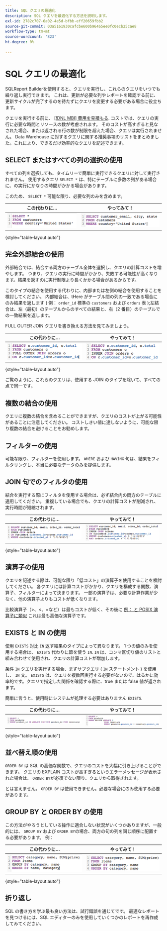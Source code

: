 ```yaml
---
title: SQL クエリの最適化
description: SQL クエリを最適化する方法を説明します。
exl-id: 2782c707-6a02-4e5d-bfbb-eff20659fbb2
source-git-commit: 03a5161930cafcbe600b96465ee0fc0ecb25cae8
workflow-type: tm+mt
source-wordcount: '823'
ht-degree: 0%

---
```


# SQL クエリの最適化

SQLReport Builderを使用すると、クエリを実行し、これらのクエリをいつでも繰り返し実行できます。 これは、更新が必要な列やレポートを確認する前に、更新サイクルが完了するのを待たずにクエリを変更する必要がある場合に役立ちます。

クエリを実行する前に、 [[!DNL MBI] 費用を見積もる](https://support.magento.com/hc/en-us/articles/360016730391). コストでは、クエリの実行に必要な時間とリソースの数が考慮されます。 そのコストが高すぎると見なされた場合、または返される行の数が制限を超えた場合、クエリは実行されません。 Data Warehouse に対するクエリに関する推奨事項のリストをまとめました。これにより、できるだけ効率的なクエリを記述できます。

## SELECT またはすべての列の選択の使用

すべての列を選択しても、タイムリーで簡単に実行できるクエリに対して実行されません。 使用するクエリ `SELECT *` は、特にテーブルに多数の列がある場合に、の実行にかなりの時間がかかる場合があります。

このため、 `SELECT *` 可能な限り、必要な列のみを含めます。

| **この代わりに…** | **やってみて！** |
|-----|-----|
| ![](../../mbi/assets/Select_all_1.png) | ![](../../mbi/assets/Select_all_2.png) |

{style=&quot;table-layout:auto&quot;}

## 完全外部結合の使用

外部結合では、結合する両方のテーブル全体を選択し、クエリの計算コストを増やします。 つまり、クエリの実行に時間がかかり、失敗する可能性が高くなります。結果を返すのに実行制限より長くかかる場合があるからです。

このタイプの結合を使用する代わりに、内部または左側の結合を使用することを検討してください。 内部結合は、tHere がテーブル間の列の一致である場合にのみ結果を返します ( 例： `order_id` 標準の `customers` および `orders` 表 );左結合は、左（最初）のテーブルからのすべての結果と、右（2 番目）のテーブルでの一致結果を返します。

FULL OUTER JOIN クエリを書き換える方法を見てみましょう。

| **この代わりに…** | **やってみて！** |
|-----|-----|
| ![](../../mbi/assets/Full_Outer_Join_1.png) | ![](../../mbi/assets/Full_Outer_Join_2.png) |

{style=&quot;table-layout:auto&quot;}

ご覧のように、これらのクエリは、使用する JOIN のタイプを除いて、すべての点で同一です。

## 複数の結合の使用

クエリに複数の結合を含めることができますが、クエリのコストが上がる可能性があることに注意してください。 コストしきい値に達しないように、可能な限り複数の結合を避けることをお勧めします。

## フィルターの使用

可能な限り、フィルターを使用します。 `WHERE` および `HAVING` 句は、結果をフィルタリングし、本当に必要なデータのみを提供します。

## JOIN 句でのフィルタの使用

結合を実行する際にフィルタを使用する場合は、必ず結合内の両方のテーブルに適用してください。 重複している場合でも、クエリの計算コストが削減され、実行時間が短縮されます。

| **この代わりに…** | **やってみて！** |
|-----|-----|
| ![](../../mbi/assets/Join_filters_1.png) | ![](../../mbi/assets/Join_filters_2.png) |

{style=&quot;table-layout:auto&quot;}

## 演算子の使用

クエリを記述する際は、可能な限り「低コスト」の演算子を使用することを検討してください。 各クエリには計算コストがかかり、クエリを構成する関数、演算子、フィルターによって決まります。 一部の演算子は、必要な計算作業が少なく、他の演算子よりもコストが低くなります。

比較演算子（>、&lt;、=など）は最もコストが低く、その後に [例： と POSIX 演算子に類似](https://www.postgresql.org/docs/9.5/functions-matching.html) これは最も高価な演算子です。

## EXISTS と IN の使用

使用 `EXISTS` 対比 `IN` 返す結果のタイプによって異なります。 1 つの値のみを使用する場合は、 `EXISTS` 代わりに節を使う `IN`. `IN` は、コンマ区切り値のリストと組み合わせて使用され、クエリの計算コストが増加します。

条件 `IN` クエリを実行する場合、まずサブクエリ ( `IN` ステートメント ) を使用し、 `IN` 文。 `EXISTS` は、クエリを複数回実行する必要がないので、はるかに効率的です。クエリで指定した関係を確認する際に、true または false 値が返されます。

簡単に言うと、使用時にシステムが処理する必要はありません `EXISTS`.

| **この代わりに…** | **やってみて！** |
|-----|-----|
| ![](../../mbi/assets/Exists_1.png) | ![](../../mbi/assets/Exists_2.png) |

{style=&quot;table-layout:auto&quot;}

## 並べ替え順の使用

`ORDER BY` は SQL の高価な関数で、クエリのコストを大幅に引き上げることができます。 クエリの EXPLAIN コストが高すぎるというエラーメッセージが表示された場合は、 `ORDER BY`が必須でない限り、クエリから取得されます。

とは言えません。 `ORDER BY` は使用できません。必要な場合にのみ使用する必要があります。

## GROUP BY と ORDER BY の使用

この方法がやろうとしている操作に適合しない状況がいくつかありますが、一般的には、 `GROUP BY` および `ORDER BY`の場合、両方の句の列を同じ順序に配置する必要があります。 例：

| **この代わりに…** | **やってみて！** |
|-----|-----|
| ![](../../mbi/assets/Group_by_2.png) | ![](../../mbi/assets/Group_by_1.png) |

{style=&quot;table-layout:auto&quot;}

## 折り返し

SQL の書き方を学ぶ最も良い方法は、試行錯誤を通じてです。 最適なレポートを見つけるには、SQL エディターのみを使用していくつかのレポートを再作成してみてください。
